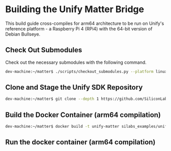 # Building the Unify Matter Bridge

This build guide cross-compiles for arm64 architecture to be run on Unify's reference platform - a Raspberry Pi 4 (RPi4) with the 64-bit version of Debian Bullseye.

## Check Out Submodules

Check out the necessary submodules with the following command.

```bash
dev-machine:~/matter$ ./scripts/checkout_submodules.py --platform linux
```

## Clone and Stage the Unify SDK Repository 

```bash
dev-machine:~/matter$ git clone --depth 1 https://github.com/SiliconLabs/UnifySDK.git --recursive ../uic-matter
```

## Build the Docker Container (arm64 compilation)

```bash
dev-machine:~/matter$ docker build -t unify-matter silabs_examples/unify-matter-common/docker/
```

## Run the docker container  (arm64 compilation)
